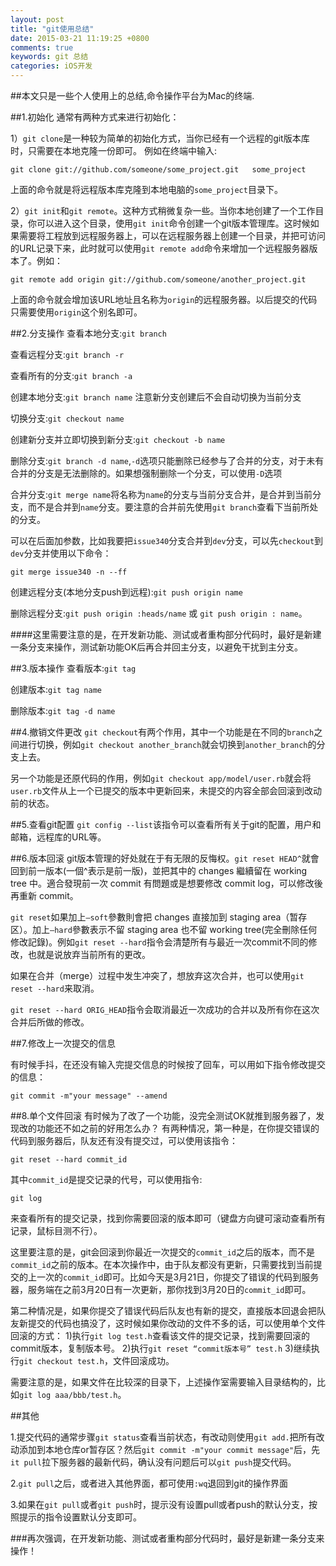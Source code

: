 ```yaml
---
layout: post
title: "git使用总结"
date: 2015-03-21 11:19:25 +0800
comments: true
keywords: git 总结
categories: iOS开发
---
```

##本文只是一些个人使用上的总结,命令操作平台为Mac的终端.

<!-- more -->


##1.初始化
通常有两种方式来进行初始化：

1）`git clone`是一种较为简单的初始化方式，当你已经有一个远程的git版本库时，只需要在本地克隆一份即可。
例如在终端中输入:

```
git clone git://github.com/someone/some_project.git   some_project
```
上面的命令就是将远程版本库克隆到本地电脑的`some_project`目录下。

2）`git init`和`git remote`。这种方式稍微复杂一些。当你本地创建了一个工作目录，你可以进入这个目录，使用`git init`命令创建一个git版本管理库。这时候如果需要将工程放到远程服务器上，可以在远程服务器上创建一个目录，并把可访问的URL记录下来，此时就可以使用`git remote add`命令来增加一个远程服务器版本了。例如：

```
git remote add origin git://github.com/someone/another_project.git
```
上面的命令就会增加该URL地址且名称为`origin`的远程服务器。以后提交的代码只需要使用`origin`这个别名即可。


##2.分支操作
查看本地分支:`git branch`

查看远程分支:`git branch -r`

查看所有的分支:`git branch -a` 

创建本地分支:`git branch name` 注意新分支创建后不会自动切换为当前分支

切换分支:`git checkout name`

创建新分支并立即切换到新分支:`git checkout -b name`

删除分支:`git branch -d name`,`-d`选项只能删除已经参与了合并的分支，对于未有合并的分支是无法删除的。如果想强制删除一个分支，可以使用`-D`选项

合并分支:`git merge name`将名称为`name`的分支与当前分支合并，是合并到当前分支，而不是合并到`name`分支。要注意的合并前先使用`git branch`查看下当前所处的分支。

可以在后面加参数，比如我要把`issue340`分支合并到`dev`分支，可以先`checkout`到`dev`分支并使用以下命令：

```
git merge issue340 -n --ff

```

创建远程分支(本地分支push到远程):`git push origin name`

删除远程分支:`git push origin :heads/name` 或 `git push origin : name`。

####这里需要注意的是，在开发新功能、测试或者重构部分代码时，最好是新建一条分支来操作，测试新功能OK后再合并回主分支，以避免干扰到主分支。



##3.版本操作
查看版本:`git tag`

创建版本:`git tag name`

删除版本:`git tag -d name`



##4.撤销文件更改
`git checkout`有两个作用，其中一个功能是在不同的`branch`之间进行切换，例如`git checkout another_branch`就会切换到`another_branch`的分支上去。

另一个功能是还原代码的作用，例如`git checkout app/model/user.rb`就会将`user.rb`文件从上一个已提交的版本中更新回来，未提交的内容全部会回滚到改动前的状态。



##5.查看git配置
`git config --list`该指令可以查看所有关于git的配置，用户和邮箱，远程库的URL等。



##6.版本回滚
git版本管理的好处就在于有无限的反悔权。`git reset HEAD^`就會回到前一版本(一個^表示是前一版)，並把其中的 changes 繼續留在 working tree 中。適合發現前一次 commit 有問題或是想要修改 commit log，可以修改後再重新 commit。

`git reset`如果加上`–soft`參數則會把 changes 直接加到 staging area（暂存区）。加上`–hard`參數表示不留 staging area 也不留 working tree(完全刪除任何修改記錄)。例如`git reset --hard`指令会清楚所有与最近一次commit不同的修改，也就是说放弃当前所有的更改。

如果在合并（merge）过程中发生冲突了，想放弃这次合并，也可以使用`git reset --hard`来取消。

`git reset --hard ORIG_HEAD`指令会取消最近一次成功的合并以及所有你在这次合并后所做的修改。


##7.修改上一次提交的信息

有时候手抖，在还没有输入完提交信息的时候按了回车，可以用如下指令修改提交的信息：

```
git commit -m"your message" --amend
```

##8.单个文件回滚
有时候为了改了一个功能，没完全测试OK就推到服务器了，发现改的功能还不如之前的好用怎么办？
有两种情况，第一种是，在你提交错误的代码到服务器后，队友还有没有提交过，可以使用该指令：

```
git reset --hard commit_id
```
其中`commit_id`是提交记录的代号，可以使用指令:

```
git log
```

来查看所有的提交记录，找到你需要回滚的版本即可（键盘方向键可滚动查看所有记录，鼠标目测不行）。

这里要注意的是，git会回滚到你最近一次提交的`commit_id`之后的版本，而不是`commit_id`之前的版本。在本次操作中，由于队友都没有更新，只需要找到当前提交的上一次的`commit_id`即可。比如今天是3月21日，你提交了错误的代码到服务器，服务端在之前3月20日有一次更新，那你找到3月20日的`commit_id`即可。

第二种情况是，如果你提交了错误代码后队友也有新的提交，直接版本回退会把队友新提交的代码也搞没了，这时候如果你改动的文件不多的话，可以使用单个文件回滚的方式：
1)执行`git log test.h`查看该文件的提交记录，找到需要回滚的commit版本，复制版本号。
2)执行`git reset “commit版本号” test.h`
3)继续执行`git checkout test.h`，文件回滚成功。

需要注意的是，如果文件在比较深的目录下，上述操作室需要输入目录结构的，比如`git log aaa/bbb/test.h`。

##其他

1.提交代码的通常步骤`git status`查看当前状态，有改动则使用`git add.`把所有改动添加到本地仓库or暂存区？然后`git commit -m"your commit message"`后，先`it pull`拉下服务器的最新代码，确认没有问题后可以`git push`提交代码。

2.`git pull`之后，或者进入其他界面，都可使用`:wq`退回到git的操作界面

3.如果在`git pull`或者`git push`时，提示没有设置pull或者push的默认分支，按照提示的指令设置默认分支即可。

###再次强调，在开发新功能、测试或者重构部分代码时，最好是新建一条分支来操作！

